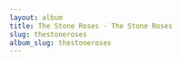 ```yaml
---
layout: album
title: The Stone Roses - The Stone Roses
slug: thestoneroses
album_slug: thestoneroses
---
```

